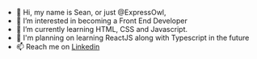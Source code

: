 - 👋 Hi, my name is Sean, or just @ExpressOwl, 
- 👀 I’m interested in becoming a Front End Developer
- 🌱 I’m currently learning HTML, CSS and Javascript. 
- 🔮 I'm planning on learning ReactJS along with Typescript in the future
- 📫 Reach me on [Linkedin](https://www.linkedin.com/in/seansew/)

<!---
ExpressOwl/ExpressOwl is a ✨ special ✨ repository because its `README.md` (this file) appears on your GitHub profile.
You can click the Preview link to take a look at your changes.
--->
